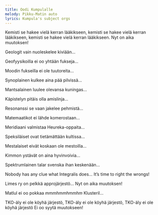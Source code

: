 ```yaml
---
title: Oodi Kumpulalle
melody: Pikku-Matin auto
lyrics: Kumpula's subject orgs
---
```


Kemisti se hakee vielä kerran lääkikseen,
kemisti se hakee vielä kerran lääkikseen,
kemisti se hakee vielä kerran lääkikseen.
Nyt on aika muutoksen!

Geologit vain nuoleskelee kiviään...

Geofyysikoilla ei oo yhtään fukseja...

Moodin fukseilla ei ole tuutoreita...

Synoplainen kulkee aina pää pilvissä...

Mantsalainen luulee olevansa kuningas...

Käpistelyn pitäis olla amislinja...

Resonanssi se vaan jakelee pehmistä...

Matemaatikot ei lähde komerostaan...

Meridiaani valmistaa Heureka-oppaita...

Speksiläiset ovat tietämättään kultissa...

Mestalaiset eivät koskaan ole mestoilla...

Kimmon ystävät on aina hyvinvoivia...

Spektrumlainen talar svenska ihan keskenään...

Nobody has any clue what Integralis does...
It’s time to right the wrongs!

Limes ry on pelkkä approjärjestö...
Nyt on aika muutoksen!

Matlul ei oo pokkaa _mmmhmmhmmhm_ Klusteril...

TKO-äly ei ole köyhä järjestö,
TKO-äly ei ole köyhä järjestö,
TKO-äly ei ole köyhä järjestö
Ei oo syytä muutokseen!
